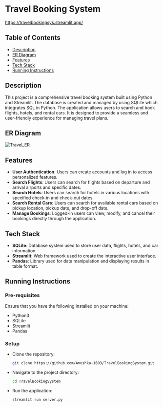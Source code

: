 # Travel Booking System
https://travelbookingsys.streamlit.app/
## Table of Contents
- [Description](#Description)
- [ER Diagram](#ER-Diagram)
- [Features](#Features)
- [Tech Stack](#Tech-Stack)
- [Running Instructions](#Running-Instructions)

## Description
This project is a comprehensive travel booking system built using Python and Streamlit. The database is created and managed by using SQLite which integrates SQL in Python. The application allows users to search and book flights, hotels, and rental cars. It is designed to provide a seamless and user-friendly experience for managing travel plans.

## ER Diagram
![Travel_ER](https://github.com/user-attachments/assets/ba8d122e-ed8a-4cdd-a289-21291712c541)


## Features

- **User Authentication**: Users can create accounts and log in to access personalized features.
- **Search Flights**: Users can search for flights based on departure and arrival airports and specific dates.
- **Search Hotels**: Users can search for hotels in various locations with specified check-in and check-out dates.
- **Search Rental Cars**: Users can search for available rental cars based on pickup location, pickup date, and drop-off date.
- **Manage Bookings**: Logged-in users can view, modify, and cancel their bookings directly through the application.


## Tech Stack
- **SQLite**: Database system used to store user data, flights, hotels, and car information.
- **Streamlit**: Web framework used to create the interactive user interface.
- **Pandas**: Library used for data manipulation and displaying results in table format.

## Running Instructions

### Pre-requisites

Ensure that you have the following installed on your machine:
- Python3
- SQLite
- Streamlit
- Pandas

### Setup
- Clone the repository:
    ```bash
    git clone https://github.com/Anushka-1603/TravelBookingSystem.git
    ```
- Navigate to the project directory:
    ```bash
    cd TravelBookingSystem
    ```
- Run the application:
    ```bash
    streamlit run server.py
    ```

